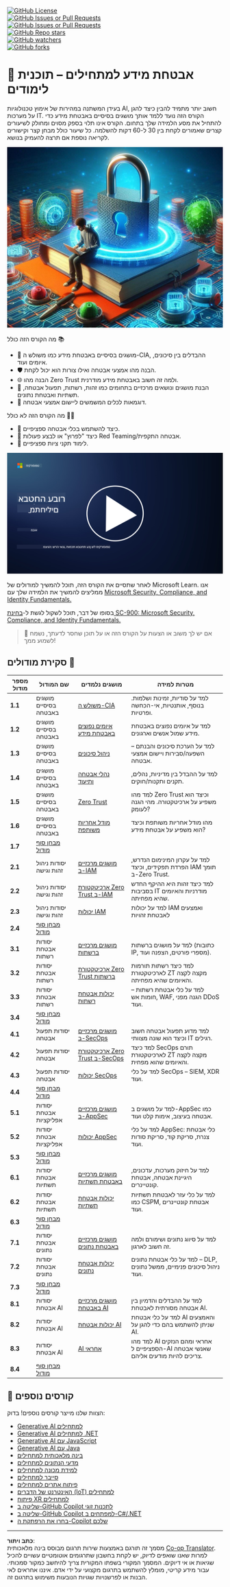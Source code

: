 <!--
CO_OP_TRANSLATOR_METADATA:
{
  "original_hash": "0f9381fb23638f9341416474ce3c1563",
  "translation_date": "2025-09-03T19:51:38+00:00",
  "source_file": "README.md",
  "language_code": "he"
}
-->
[![GitHub License](https://img.shields.io/github/license/microsoft/Security-101)](https://github.com/microsoft/Security-101/blob/main/LICENSE)  
[![GitHub Issues or Pull Requests](https://img.shields.io/github/issues-pr/microsoft/Security-101)](https://github.com/microsoft/Security-101/pulls)  
[![GitHub Issues or Pull Requests](https://img.shields.io/github/issues/microsoft/Security-101)](https://github.com/microsoft/Security-101/issues)  
[![GitHub Repo stars](https://img.shields.io/github/stars/microsoft/Security-101)](https://github.com/microsoft/Security-101/stargazers)  
[![GitHub watchers](https://img.shields.io/github/watchers/microsoft/Security-101)](https://github.com/microsoft/Security-101/watchers)  
[![GitHub forks](https://img.shields.io/github/forks/microsoft/Security-101)](https://github.com/microsoft/Security-101/forks)  

# 🚀 אבטחת מידע למתחילים – תוכנית לימודים

בעידן המשתנה במהירות של אימוץ טכנולוגיות AI, חשוב יותר מתמיד להבין כיצד להגן על מערכות IT. הקורס הזה נועד ללמד אותך מושגים בסיסיים באבטחת מידע כדי להתחיל את מסע הלמידה שלך בתחום. הקורס אינו תלוי בספק מסוים ומחולק לשיעורים קצרים שאמורים לקחת בין 30 ל-60 דקות להשלמה. כל שיעור כולל מבחן קצר וקישורים לקריאה נוספת אם תרצה להעמיק בנושא.

![Cybersecurity for Beginners](../../translated_images/banner.cc5b05d7e5deed065123ba68678b48cbbfe411cb264c09cec64f58eda064a28a.he.jpg)

מה הקורס הזה כולל 📚

- 🔐 מושגים בסיסיים באבטחת מידע כמו משולש ה-CIA, ההבדלים בין סיכונים, איומים ועוד.
- 🛡️ הבנה מהו אמצעי אבטחה ואילו צורות הוא יכול לקחת.
- 🌐 הבנה מהו Zero Trust ולמה זה חשוב באבטחת מידע מודרנית.
- 🔑 הבנת מושגים ונושאים מרכזיים בתחומים כמו זהות, רשתות, תפעול אבטחה, תשתיות ואבטחת נתונים.
- 🔧 דוגמאות לכלים המשמשים ליישום אמצעי אבטחה.

מה הקורס הזה לא כולל 🙅‍♂️

- 🚫 כיצד להשתמש בכלי אבטחה ספציפיים.
- 🚫 כיצד "לפרוץ" או לבצע פעולות Red Teaming/אבטחה התקפית.
- 🚫 לימוד תקני ציות ספציפיים.

[![Watch the video](../../translated_images/intro_placeholder.f42382df518f233a1ea3cb1c82ae8f92732bc3ac4ac2b3138cb561d24ca91df5.he.png)](https://learn-video.azurefd.net/vod/player?id=a0fe1cef-c064-4d59-97a9-e89e12a99b4d)

לאחר שתסיים את הקורס הזה, תוכל להמשיך למודולים של Microsoft Learn. אנו ממליצים להמשיך את הלמידה שלך עם [Microsoft Security, Compliance, and Identity Fundamentals.](https://learn.microsoft.com/training/paths/describe-concepts-of-security-compliance-identity/?WT.mc_id=academic-96948-sayoung)

בסופו של דבר, תוכל לשקול לגשת ל-[בחינת SC-900: Microsoft Security, Compliance, and Identity Fundamentals.](https://learn.microsoft.com/credentials/certifications/exams/sc-900/?WT.mc_id=academic-96948-sayoung)

> 💁 אם יש לך משוב או הצעות על הקורס הזה או על תוכן שחסר לדעתך, נשמח לשמוע ממך!

## סקירת מודולים 📝 
| **מספר מודול** | **שם המודול**                           | **מושגים נלמדים**                  | **מטרות למידה**                                                                                          |
|-------------------|-------------------------------------------|--------------------------------------|-----------------------------------------------------------------------------------------------------------------|
| **1.1**           | מושגים בסיסיים באבטחה                   | [משולש ה-CIA](https://github.com/microsoft/Security-101/blob/main/1.1%20The%20CIA%20triad%20and%20other%20key%20concepts.md)                        | למד על סודיות, זמינות ושלמות. בנוסף, אותנטיות, אי-הכחשה ופרטיות. |
| **1.2**           | מושגים בסיסיים באבטחה                   | [איומים נפוצים באבטחת מידע](https://github.com/microsoft/Security-101/blob/main/1.2%20Common%20cybersecurity%20threats.md)        | למד על איומים נפוצים באבטחת מידע שמול אנשים וארגונים.                             |
| **1.3**           | מושגים בסיסיים באבטחה                   | [ניהול סיכונים](https://github.com/microsoft/Security-101/blob/main/1.3%20Understanding%20risk%20management.md)       | למד על הערכת סיכונים והבנתם – השפעה/סבירות ויישום אמצעי אבטחה.                                                                                                               | |
| **1.4**           | מושגים בסיסיים באבטחה                   | [נהלי אבטחה ותיעוד](https://github.com/microsoft/Security-101/blob/main/1.4%20Security%20practices%20and%20documentation.md) | למד על ההבדל בין מדיניות, נהלים, תקנים ותקנות/חוקים.                         |
| **1.5**           | מושגים בסיסיים באבטחה                   | [Zero Trust](https://github.com/microsoft/Security-101/blob/main/1.5%20Zero%20trust.md)                           | למד מהו Zero Trust וכיצד הוא משפיע על ארכיטקטורה. מהי הגנה לעומק?                   |
| **1.6**           | מושגים בסיסיים באבטחה                   | [מודל אחריות משותפת](https://github.com/microsoft/Security-101/blob/main/1.6%20Shared%20responsibility%20model.md)                           | מהו מודל אחריות משותפת וכיצד הוא משפיע על אבטחת מידע?                  |
| **1.7**           | [מבחן סוף מודול](https://github.com/microsoft/Security-101/blob/main/1.7%20End%20of%20module%20quiz.md)                        |                                      |                                                                                                                 |
| **2.1**           | יסודות ניהול זהות וגישה | [מושגים מרכזיים ב-IAM](https://github.com/microsoft/Security-101/blob/main/2.1%20IAM%20key%20concepts.md)                     | למד על עקרון המינימום הנדרש, הפרדת תפקידים, וכיצד IAM תומך ב-Zero Trust.               |
| **2.2**           | יסודות ניהול זהות וגישה | [ארכיטקטורת Zero Trust ב-IAM](https://github.com/microsoft/Security-101/blob/main/2.2%20IAM%20zero%20trust%20architecture.md)          | למד כיצד זהות היא ההיקף החדש בסביבות IT מודרניות והאיומים שהיא מפחיתה.          |
| **2.3**           | יסודות ניהול זהות וגישה | [יכולות IAM](https://github.com/microsoft/Security-101/blob/main/2.3%20IAM%20capabilities.md)                     | למד על יכולות IAM ואמצעים לאבטחת זהויות                                                  |
| **2.4**           | [מבחן סוף מודול](https://github.com/microsoft/Security-101/blob/main/2.4%20End%20of%20module%20quiz.md)                        |                                      |                                                                                                                 |
| **3.1**           | יסודות אבטחת רשתות             | [מושגים מרכזיים ברשתות](https://github.com/microsoft/Security-101/blob/main/3.1%20Networking%20key%20concepts.md)              | למד על מושגים ברשתות (כתובות IP, מספרי פורטים, הצפנה ועוד).                                 |
| **3.2**           | יסודות אבטחת רשתות             | [ארכיטקטורת Zero Trust ברשתות](https://github.com/microsoft/Security-101/blob/main/3.2%20Networking%20zero%20trust%20architecture.md)   | למד כיצד רשתות תורמות לארכיטקטורת ZT מקצה לקצה והאיומים שהיא מפחיתה.                  |
| **3.3**           | יסודות אבטחת רשתות             | [יכולות אבטחת רשתות](https://github.com/microsoft/Security-101/blob/main/3.3%20Network%20security%20capabilities.md)        | למד על כלי אבטחת רשתות – חומות אש, WAF, הגנה מפני DDoS ועוד.                                    |
| **3.4**           | [מבחן סוף מודול](https://github.com/microsoft/Security-101/blob/main/3.4%20End%20of%20module%20quiz.md)                        |                                      |                                                                                                                 |
| **4.1**           | יסודות תפעול אבטחה          | [מושגים מרכזיים ב-SecOps](https://github.com/microsoft/Security-101/blob/main/4.1%20SecOps%20key%20concepts.md)                  | למד מדוע תפעול אבטחה חשוב וכיצד הוא שונה מצוותי IT רגילים.                  |
| **4.2**           | יסודות תפעול אבטחה          | [ארכיטקטורת Zero Trust ב-SecOps](https://github.com/microsoft/Security-101/blob/main/4.2%20SecOps%20zero%20trust%20architecture.md)       | למד כיצד SecOps תורם לארכיטקטורת ZT מקצה לקצה והאיומים שהוא מפחית.                      |
| **4.3**           | יסודות תפעול אבטחה          | [יכולות SecOps](https://github.com/microsoft/Security-101/blob/main/4.3%20SecOps%20capabilities.md)                  | למד על כלי SecOps – SIEM, XDR ועוד.                                                                    |
| **4.4**           | [מבחן סוף מודול](https://github.com/microsoft/Security-101/blob/main/4.4%20End%20of%20module%20quiz.md)                        |                                      |                                                                                                                 |
| **5.1**           | יסודות אבטחת אפליקציות         | [מושגים מרכזיים ב-AppSec](https://github.com/microsoft/Security-101/blob/main/5.1%20AppSec%20key%20concepts.md)                  | למד על מושגים ב-AppSec כמו אבטחה בעיצוב, אימות קלט ועוד.                                    |
| **5.2**           | יסודות אבטחת אפליקציות         | [יכולות AppSec](https://github.com/microsoft/Security-101/blob/main/5.2%20AppSec%20key%20capabilities.md)                  | למד על כלי AppSec: כלי אבטחת צנרת, סריקת קוד, סריקת סודות ועוד.                       |
| **5.3**           | [מבחן סוף מודול](https://github.com/microsoft/Security-101/blob/main/5.3%20End%20of%20module%20quiz.md)                        |                                      |                                                                                                                 |
| **6.1**           | יסודות אבטחת תשתיות      | [מושגים מרכזיים באבטחת תשתיות](https://github.com/microsoft/Security-101/blob/main/6.1%20Infrastructure%20security%20key%20concepts.md) | למד על חיזוק מערכות, עדכונים, היגיינת אבטחה, אבטחת קונטיינרים.                                  |
| **6.2**           | יסודות אבטחת תשתיות      | [יכולות אבטחת תשתיות](https://github.com/microsoft/Security-101/blob/main/6.2%20Infrastructure%20security%20capabilities.md) | למד על כלי עזר לאבטחת תשתיות כמו CSPM, אבטחת קונטיינרים ועוד.            |
| **6.3**           | [מבחן סוף מודול](https://github.com/microsoft/Security-101/blob/main/6.3%20End%20of%20module%20quiz.md)                        |                                      |                                                                                                                 |
| **7.1**           | יסודות אבטחת נתונים                | [מושגים מרכזיים באבטחת נתונים](https://github.com/microsoft/Security-101/blob/main/7.1%20Data%20security%20key%20concepts.md)           | למד על סיווג נתונים ושימורם ולמה זה חשוב לארגון.                     |
| **7.2**           | יסודות אבטחת נתונים                | [יכולות אבטחת נתונים](https://github.com/microsoft/Security-101/blob/main/7.2%20Data%20security%20capabilities.md)           | למד על כלי אבטחת נתונים – DLP, ניהול סיכונים פנימיים, ממשל נתונים ועוד.                          |
| **7.3**           | [מבחן סוף מודול](https://github.com/microsoft/Security-101/blob/main/7.3%20End%20of%20module%20quiz.md)                        |
| **8.1**           | יסודות אבטחת AI                | [מושגים מרכזיים באבטחת AI](https://github.com/microsoft/Security-101/blob/main/8.1%20AI%20security%20key%20concepts.md)          | למד על ההבדלים והדמיון בין אבטחה מסורתית לאבטחת AI.                 |
| **8.2**           | יסודות אבטחת AI                | [יכולות אבטחת AI](https://github.com/microsoft/Security-101/blob/main/8.2%20AI%20security%20capabilities.md)           | למד על כלי אבטחת AI והאמצעים שניתן להשתמש בהם כדי להגן על AI.                         |
| **8.3**           | יסודות אבטחת AI                | [AI אחראי](https://github.com/microsoft/Security-101/blob/main/8.3%20Responsible%20AI.md)          | למד מהו AI אחראי ומהם הנזקים הספציפיים ל-AI שאנשי אבטחה צריכים להיות מודעים אליהם.                          |
| **8.4**           | [מבחן סוף מודול](https://github.com/microsoft/Security-101/blob/main/8.4%20End%20of%20module%20quiz.md)     

## 🎒 קורסים נוספים 

הצוות שלנו מייצר קורסים נוספים! בדוק:

- [Generative AI למתחילים](https://aka.ms/genai-beginners)  
- [Generative AI למתחילים .NET](https://github.com/microsoft/Generative-AI-for-beginners-dotnet)  
- [Generative AI עם JavaScript](https://github.com/microsoft/generative-ai-with-javascript)  
- [Generative AI עם Java](https://github.com/microsoft/Generative-AI-for-beginners-java)  
- [בינה מלאכותית למתחילים](https://aka.ms/ai-beginners)  
- [מדעי הנתונים למתחילים](https://aka.ms/datascience-beginners)  
- [למידת מכונה למתחילים](https://aka.ms/ml-beginners)  
- [סייבר למתחילים](https://github.com/microsoft/Security-101)  
- [פיתוח אתרים למתחילים](https://aka.ms/webdev-beginners)  
- [האינטרנט של הדברים (IoT) למתחילים](https://aka.ms/iot-beginners)  
- [פיתוח XR למתחילים](https://github.com/microsoft/xr-development-for-beginners)  
- [שליטה ב-GitHub Copilot לתכנות זוגי](https://github.com/microsoft/Mastering-GitHub-Copilot-for-Paired-Programming)  
- [שליטה ב-GitHub Copilot למפתחים ב-C#/.NET](https://github.com/microsoft/mastering-github-copilot-for-dotnet-csharp-developers)  
- [בחרו את הרפתקת ה-Copilot שלכם](https://github.com/microsoft/CopilotAdventures)  

---

**כתב ויתור**:  
מסמך זה תורגם באמצעות שירות תרגום מבוסס בינה מלאכותית [Co-op Translator](https://github.com/Azure/co-op-translator). למרות שאנו שואפים לדיוק, יש לקחת בחשבון שתרגומים אוטומטיים עשויים להכיל שגיאות או אי דיוקים. המסמך המקורי בשפתו המקורית צריך להיחשב כמקור סמכותי. עבור מידע קריטי, מומלץ להשתמש בתרגום מקצועי על ידי אדם. איננו אחראים לאי הבנות או לפרשנויות שגויות הנובעות משימוש בתרגום זה.